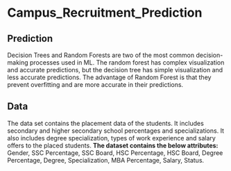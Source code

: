 # Campus_Recruitment_Prediction

## Prediction
Decision Trees and Random Forests are two of the most common decision-making processes used in ML. The random forest has complex visualization and accurate predictions, but the decision tree has simple visualization and less accurate predictions. The advantage of Random Forest is that they prevent overfitting and are more accurate in their predictions.

## Data
The data set contains the placement data of the students. It includes secondary and higher secondary school percentages and specializations. It also includes degree specialization, types of work experience and salary offers to the placed students.
**The dataset contains the below attributes:**
Gender, SSC Percentage, SSC Board, HSC Percentage, HSC Board, Degree Percentage, Degree, Specialization, MBA Percentage, Salary, Status.
